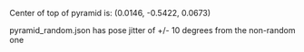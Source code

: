 Center of top of pyramid is: (0.0146, -0.5422, 0.0673)

pyramid_random.json has pose jitter of +/- 10 degrees from the non-random one
